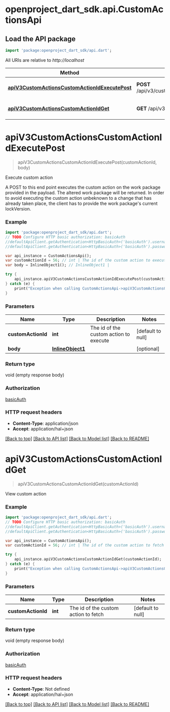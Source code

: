 # openproject_dart_sdk.api.CustomActionsApi

## Load the API package
```dart
import 'package:openproject_dart_sdk/api.dart';
```

All URIs are relative to *http://localhost*

Method | HTTP request | Description
------------- | ------------- | -------------
[**apiV3CustomActionsCustomActionIdExecutePost**](CustomActionsApi.md#apiV3CustomActionsCustomActionIdExecutePost) | **POST** /api/v3/custom_actions/{custom_action_id}/execute | Execute custom action
[**apiV3CustomActionsCustomActionIdGet**](CustomActionsApi.md#apiV3CustomActionsCustomActionIdGet) | **GET** /api/v3/custom_actions/{custom_action_id} | View custom action


# **apiV3CustomActionsCustomActionIdExecutePost**
> apiV3CustomActionsCustomActionIdExecutePost(customActionId, body)

Execute custom action

A POST to this end point executes the custom action on the work package provided in the payload. The altered work package will be returned. In order to avoid executing  the custom action unbeknown to a change that has already taken place, the client has to provide the work package's current lockVersion.

### Example 
```dart
import 'package:openproject_dart_sdk/api.dart';
// TODO Configure HTTP basic authorization: basicAuth
//defaultApiClient.getAuthentication<HttpBasicAuth>('basicAuth').username = 'YOUR_USERNAME'
//defaultApiClient.getAuthentication<HttpBasicAuth>('basicAuth').password = 'YOUR_PASSWORD';

var api_instance = CustomActionsApi();
var customActionId = 56; // int | The id of the custom action to execute
var body = InlineObject1(); // InlineObject1 | 

try { 
    api_instance.apiV3CustomActionsCustomActionIdExecutePost(customActionId, body);
} catch (e) {
    print("Exception when calling CustomActionsApi->apiV3CustomActionsCustomActionIdExecutePost: $e\n");
}
```

### Parameters

Name | Type | Description  | Notes
------------- | ------------- | ------------- | -------------
 **customActionId** | **int**| The id of the custom action to execute | [default to null]
 **body** | [**InlineObject1**](InlineObject1.md)|  | [optional] 

### Return type

void (empty response body)

### Authorization

[basicAuth](../README.md#basicAuth)

### HTTP request headers

 - **Content-Type**: application/json
 - **Accept**: application/hal+json

[[Back to top]](#) [[Back to API list]](../README.md#documentation-for-api-endpoints) [[Back to Model list]](../README.md#documentation-for-models) [[Back to README]](../README.md)

# **apiV3CustomActionsCustomActionIdGet**
> apiV3CustomActionsCustomActionIdGet(customActionId)

View custom action

### Example 
```dart
import 'package:openproject_dart_sdk/api.dart';
// TODO Configure HTTP basic authorization: basicAuth
//defaultApiClient.getAuthentication<HttpBasicAuth>('basicAuth').username = 'YOUR_USERNAME'
//defaultApiClient.getAuthentication<HttpBasicAuth>('basicAuth').password = 'YOUR_PASSWORD';

var api_instance = CustomActionsApi();
var customActionId = 56; // int | The id of the custom action to fetch

try { 
    api_instance.apiV3CustomActionsCustomActionIdGet(customActionId);
} catch (e) {
    print("Exception when calling CustomActionsApi->apiV3CustomActionsCustomActionIdGet: $e\n");
}
```

### Parameters

Name | Type | Description  | Notes
------------- | ------------- | ------------- | -------------
 **customActionId** | **int**| The id of the custom action to fetch | [default to null]

### Return type

void (empty response body)

### Authorization

[basicAuth](../README.md#basicAuth)

### HTTP request headers

 - **Content-Type**: Not defined
 - **Accept**: application/hal+json

[[Back to top]](#) [[Back to API list]](../README.md#documentation-for-api-endpoints) [[Back to Model list]](../README.md#documentation-for-models) [[Back to README]](../README.md)


